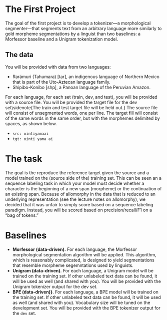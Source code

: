 ---
---

# The First Project

The goal of the first project is to develop a tokenizer—a morphological segmenter—that segments text from an arbitrary language more similarly to gold morpheme segmentations by a linguist than two baselines: a Morfessor baseline and a Unigram tokenization model. 

## The data

You will be provided with data from two languages:

- Rarámuri (Tahumara) [tar], an indigenous language of Northern Mexico that is part of the Uto-Aztecan language family.
- Shipibo-Konibo [shp], a Panoan language of the Peruvian Amazon.

For each language, for each set (train, dev, and test), you will be provided with a source file. You will be provided the target file for the dev set\sidenote{The train and test target file will be held out.} The source file will consist of unsegmented words, one per line. The target fill will consist of the same words in the same order, but with the morphemes delimited by spaces, as shown below.
- `src: ointiyamaai`
- `tgt: ointi yama ai`

# The task

The goal is the reproduce the reference target given the source and a model trained on the (source side of the) training set. This can be seen an a sequence labeling task in which your model must decide whether a character is the beginning of a new span (morpheme) or the continuation of an existing span. Because of allomorphy in the data that is reduced to an underlying representation (see the lecture notes on allomorphy), we decided that it was unfair to simply score based on a sequence labeling paradigm. Instead, you will be scored based on precision/recall/F1 on a “bag of tokens.”

# Baselines

- **Morfessor (data-driven).** For each language, the Morfessor morphological segmentation algorithm will be applied. This algorithm, which is reasonably complicated, is designed to yield segmentations that resemble morpheme segemntations used by linguists.
- **Unigram (data-driven).** For each language, a Unigram model will be trained on the training set. If other unlabeled text data can be found, it will be used as well (and shared with you). You will be provided with the Unigram tokenizer output for the dev set.
- **BPE (data-driven)}**. For each language, a BPE model will be trained on the training set. If other unlabeled text data can be found, it will be used as well (and shared with you). Vocabulary size will be tuned on the development set. You will be provided with the BPE tokenizer output for the `dev` set.

